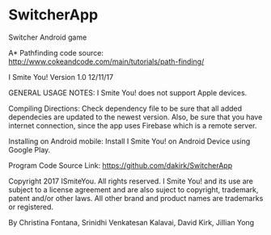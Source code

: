 # SwitcherApp
Switcher Android game

A* Pathfinding code source: http://www.cokeandcode.com/main/tutorials/path-finding/

I Smite You! Version 1.0 12/11/17

GENERAL USAGE NOTES: I Smite You! does not support Apple devices.

Compiling Directions: Check dependency file to be sure that all added dependecies are updated to the newest version. Also, be sure that you have internet connection, since the app uses Firebase which is a remote server.

Installing on Android mobile: Install I Smite You! on Android Device using Google Play.

Program Code Source
Link: https://github.com/dakirk/SwitcherApp

Copyright 2017 ISmiteYou. All rights reserved. I Smite You! and its use are subject to a license agreement and are also suject to copyright, trademark, patent and/or other laws. All other brand and product names are trademarks or registered.


By Christina Fontana, Srinidhi Venkatesan Kalavai, David Kirk, Jillian Yong
